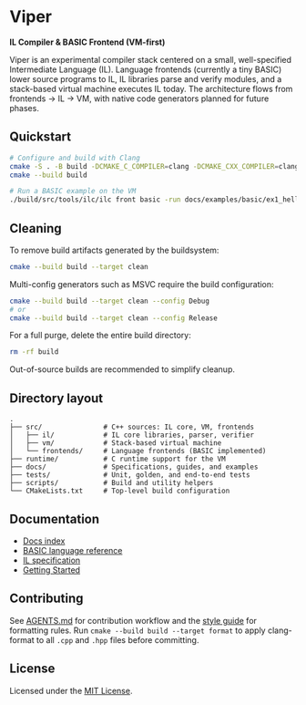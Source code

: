 # Viper

**IL Compiler & BASIC Frontend (VM-first)**

Viper is an experimental compiler stack centered on a small, well-specified Intermediate Language (IL).
Language frontends (currently a tiny BASIC) lower source programs to IL, IL libraries parse and verify modules, and a stack-based virtual machine executes IL today.
The architecture flows from frontends → IL → VM, with native code generators planned for future phases.

## Quickstart

```sh
# Configure and build with Clang
cmake -S . -B build -DCMAKE_C_COMPILER=clang -DCMAKE_CXX_COMPILER=clang++
cmake --build build

# Run a BASIC example on the VM
./build/src/tools/ilc/ilc front basic -run docs/examples/basic/ex1_hello_cond.bas
```

## Cleaning

To remove build artifacts generated by the buildsystem:

```sh
cmake --build build --target clean
```

Multi-config generators such as MSVC require the build configuration:

```sh
cmake --build build --target clean --config Debug
# or
cmake --build build --target clean --config Release
```

For a full purge, delete the entire build directory:

```sh
rm -rf build
```

Out-of-source builds are recommended to simplify cleanup.

## Directory layout

```text
.
├── src/               # C++ sources: IL core, VM, frontends
│   ├── il/            # IL core libraries, parser, verifier
│   ├── vm/            # Stack-based virtual machine
│   └── frontends/     # Language frontends (BASIC implemented)
├── runtime/           # C runtime support for the VM
├── docs/              # Specifications, guides, and examples
├── tests/             # Unit, golden, and end-to-end tests
├── scripts/           # Build and utility helpers
└── CMakeLists.txt     # Top-level build configuration
```

## Documentation

- [Docs index](docs/README.md)
- [BASIC language reference](docs/basic-language-reference.md)
- [IL specification](docs/il-spec.md)
- [Getting Started](/docs/getting-started.md)

## Contributing

See [AGENTS.md](AGENTS.md) for contribution workflow and the [style guide](docs/style-guide.md) for formatting rules.
Run `cmake --build build --target format` to apply clang-format to all `.cpp` and `.hpp` files before committing.

## License

Licensed under the [MIT License](LICENSE).
